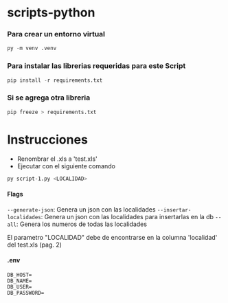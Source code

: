 # scripts-python

### Para crear un entorno virtual
```python
py -m venv .venv
```
### Para instalar las librerias requeridas para este Script
```python
pip install -r requirements.txt
```
### Si se agrega otra libreria 

```python
pip freeze > requirements.txt
```

# Instrucciones

- Renombrar el .xls a 'test.xls'
- Ejecutar con el siguiente comando
```bash
py script-1.py <LOCALIDAD>
```
#### Flags

``--generate-json``: Genera un json con las localidades
``--insertar-localidades``: Genera un json con las localidades para insertarlas en la db
``--all``: Genera los numeros de todas las localidades


El parametro "LOCALIDAD" debe de encontrarse en la columna 'localidad' del test.xls (pag. 2)

#### .env
```
DB_HOST=
DB_NAME=
DB_USER=
DB_PASSWORD=
```